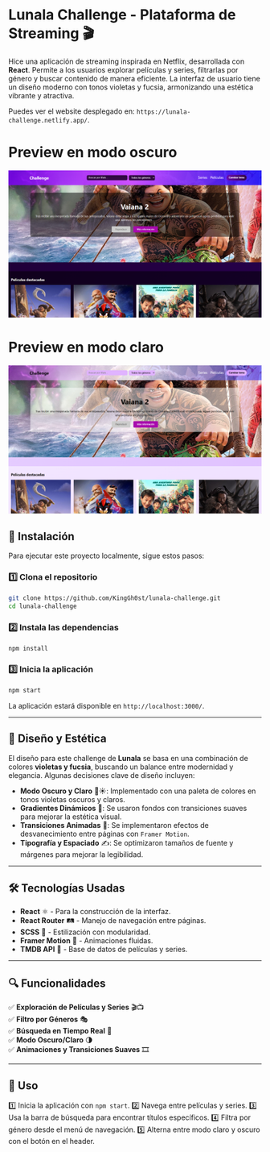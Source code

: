 # Lunala Challenge - Plataforma de Streaming 🎬

Hice una aplicación de streaming inspirada en Netflix, desarrollada con **React**. Permite a los usuarios explorar películas y series, filtrarlas por género y buscar contenido de manera eficiente. La interfaz de usuario tiene un diseño moderno con tonos violetas y fucsia, armonizando una estética vibrante y atractiva.

Puedes ver el website desplegado en: `https://lunala-challenge.netlify.app/`.

# Preview en modo oscuro
![Dark-mode](Dark-mode.png)

# Preview en modo claro
![Light-mode](Light-mode.png)

## 🚀 Instalación

Para ejecutar este proyecto localmente, sigue estos pasos:

### 1️⃣ Clona el repositorio

```bash
git clone https://github.com/KingGh0st/lunala-challenge.git
cd lunala-challenge
```

### 2️⃣ Instala las dependencias

```bash
npm install
```

### 3️⃣ Inicia la aplicación

```bash
npm start
```

La aplicación estará disponible en `http://localhost:3000/`.

---

## 🎨 Diseño y Estética

El diseño para este challenge de **Lunala** se basa en una combinación de colores **violetas y fucsia**, buscando un balance entre modernidad y elegancia. Algunas decisiones clave de diseño incluyen:

- **Modo Oscuro y Claro** 🌙☀️: Implementado con una paleta de colores en tonos violetas oscuros y claros.
- **Gradientes Dinámicos** 🎨: Se usaron fondos con transiciones suaves para mejorar la estética visual.
- **Transiciones Animadas** 🔄: Se implementaron efectos de desvanecimiento entre páginas con `Framer Motion`.
- **Tipografía y Espaciado** ✍️: Se optimizaron tamaños de fuente y márgenes para mejorar la legibilidad.

---

## 🛠️ Tecnologías Usadas

- **React** ⚛️ - Para la construcción de la interfaz.
- **React Router** 🛤 - Manejo de navegación entre páginas.
- **SCSS** 🎨 - Estilización con modularidad.
- **Framer Motion** 💫 - Animaciones fluidas.
- **TMDB API** 🎥 - Base de datos de películas y series.

---

## 🔍 Funcionalidades

✅ **Exploración de Películas y Series** 🎬📺\
✅ **Filtro por Géneros** 🎭\
✅ **Búsqueda en Tiempo Real** 🔎\
✅ **Modo Oscuro/Claro** 🌗\
✅ **Animaciones y Transiciones Suaves** 🎞

---

## 📌 Uso

1️⃣ Inicia la aplicación con `npm start`. 2️⃣ Navega entre películas y series. 3️⃣ Usa la barra de búsqueda para encontrar títulos específicos. 4️⃣ Filtra por género desde el menú de navegación. 5️⃣ Alterna entre modo claro y oscuro con el botón en el header.

